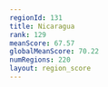 ```yaml
---
regionId: 131
title: Nicaragua
rank: 129
meanScore: 67.57
globalMeanScore: 70.22
numRegions: 220
layout: region_score
---
```

